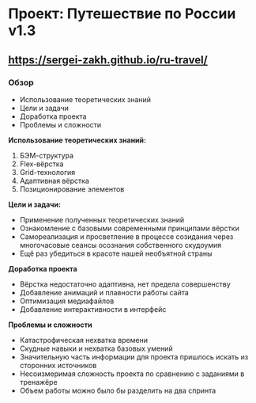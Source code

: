 # Проект: Путешествие по России v1.3
## https://sergei-zakh.github.io/ru-travel/

### Обзор
* Использование теоретических знаний
* Цели и задачи
* Доработка проекта
* Проблемы и сложности

**Использование теоретических знаний:**

1. БЭМ-структура
2. Flex-вёрстка
3. Grid-технология
4. Адаптивная вёрстка
5. Позиционирование элементов

**Цели и задачи:**

* Применение полученных теоретических знаний
* Ознакомление с базовыми современными принципами вёрстки
* Самореализация и просветление в процессе созидания через многочасовые сеансы осознания собственного скудоумия
* Ещё раз убедиться в красоте нашей необъятной страны

**Доработка проекта**

* Вёрстка недостаточно адаптивна, нет предела совершенству
* Добавление анимаций и плавности работы сайта
* Оптимизация медиафайлов
* Добавление интерактивности в интерфейс

**Проблемы и сложности**

* Катастрофическая нехватка времени
* Скудные навыки и нехватка базовых умений
* Значительную часть информации для проекта пришлось искать из сторонних источников
* Несоизмеримая сложность проекта по сравнению с заданиями в тренажёре
* Объем работы можно было бы разделить на два спринта